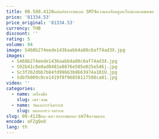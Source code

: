 ```yaml
---
title: 00.580.4128แผ่นท่ออากาศแบบ SM74ความละเอียดสูงอะไหล่แบบกดชดเชย
price: '81334.53'
price_original: '81334.53'
currency: THB
discount: ''
rating: 5
volume: 94
image: S468b274eede1436aabb4a80c6af74ad3X.jpg
images:
  - S468b274eede1436aabb4a80c6af74ad3X.jpg
  - S92b41c8e0ad8481e8876e505e025e546j.jpg
  - Sc3f262dbb7b84fd99663b8663974a101U.jpg
  - Sdbfb009c0ce1419f8f96858117598ca81.jpg
video: ''
categories:
  - name: เครื่องมือ
    slug: เคร-องม
  - name: วัดและการวิเคราะห์
    slug: ดและการว-เคราะห
slug: 00-4128แผ-นท-ออากาศแบบ-sm74ความละเอ
encode: oFZgQxO
lang: th
---
```

  